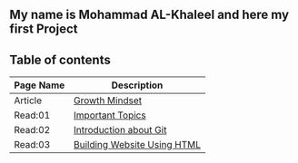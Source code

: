 ## **My name is Mohammad AL-Khaleel and here my first Project** 

## **Table of contents**
| Page Name      | Description |
| -----------    | ----------- |
| Article        |  [Growth Mindset](https://malkhaleel88.github.io/reading-notes/Article.md)           |
| Read:01        |    [Important Topics](https://malkhaleel88.github.io/reading-notes/Read:01.md)          |
| Read:02        |   [Introduction about Git](https://malkhaleel88.github.io/reading-notes/Read:02.md)           |
| Read:03        |     [Building Website Using HTML](https://malkhaleel88.github.io/reading-notes/Read:03.md)         |

